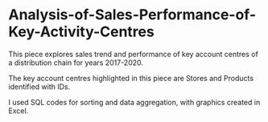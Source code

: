 # Analysis-of-Sales-Performance-of-Key-Activity-Centres

This piece explores sales trend and performance of key account centres of a distribution chain for years 2017-2020.   

The key account centres highlighted in this piece are Stores and Products identified with IDs.

I used SQL codes for sorting and data aggregation, with graphics created in Excel.
